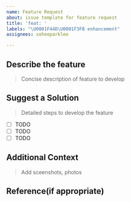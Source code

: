 ```yaml
---
name: Feature Request
about: issue template for feature request
title: 'feat: '
labels: "\U0001F44D\U0001F3FB enhancement"
assignees: soheeparklee

---
```


## Describe the feature

> Concise description of feature to develop

## Suggest a Solution
> Detailed steps to develop the feature

- [ ] TODO
- [ ] TODO
- [ ] TODO

## Additional Context
> Add sceenshots, photos

## Reference(if appropriate)
